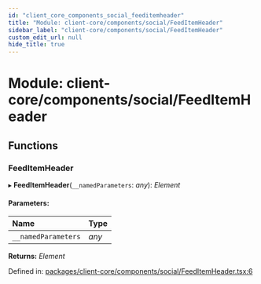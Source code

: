 ```yaml
---
id: "client_core_components_social_feeditemheader"
title: "Module: client-core/components/social/FeedItemHeader"
sidebar_label: "client-core/components/social/FeedItemHeader"
custom_edit_url: null
hide_title: true
---
```


# Module: client-core/components/social/FeedItemHeader

## Functions

### FeedItemHeader

▸ **FeedItemHeader**(`__namedParameters`: *any*): *Element*

#### Parameters:

Name | Type |
:------ | :------ |
`__namedParameters` | *any* |

**Returns:** *Element*

Defined in: [packages/client-core/components/social/FeedItemHeader.tsx:6](https://github.com/xr3ngine/xr3ngine/blob/9d253dc38/packages/client-core/components/social/FeedItemHeader.tsx#L6)
